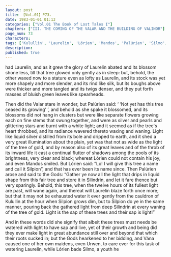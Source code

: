```yaml
---
layout: post
title: 【Vol.01】P73.
date: 1983-01-01 01:13
categories: ["Vol.01 The Book of Lost Tales I"]
chapters: ["III. THE COMING OF THE VALAR AND THE BUILDING OF VALINOR"]
page_num: 73
characters: 
tags: ['Kulullin', 'Laurelin', 'Lórien', 'Mandos', 'Palúrien', 'Silmo', 'Silpion', 'Silindrin']
description: 
published: true
---
```


<p style="text-indent: 0;">
had Laurelin, and as it grew the glory of Laurelin abated and its blossom shone less, till that tree glowed only gently as in sleep: but, behold, the other waxed now to a stature even as lofty as Laurelin, and its stock was yet more shapely and more slender, and its rind like silk, but its boughs above were thicker and more tangled and its twigs denser, and they put forth masses of bluish green leaves like spearheads.
</p>

Then did the Valar stare in wonder, but Palúrien said: ‘ ‘Not yet has this tree ceased its growing’ ’, and behold as she spake it blossomed, and its blossoms did not hang in clusters but were like separate flowers growing each on fine stems that swung together, and were as silver and pearls and glittering stars and burnt with a white light; and it seemed as if the tree's heart throbbed, and its radiance wavered thereto waxing and waning. Light like liquid silver distilled from its bole and dripped to earth, and it shed a very great illumination about the plain, yet was that not as wide as the light of the tree of gold, and by reason also of its great leaves and of the throb of its inward life it cast a continual flutter of shadows among the pools of its brightness, very clear and black; whereat Lórien could not contain his joy, and even Mandos smiled. But Lórien said: ”Lo! I will give this tree a name and call it Silpion”, and that has ever been its name since. Then Palúrien arose and said to the Gods: “Gather ye now all the light that drips in liquid shape from this fair tree and store it in Silindrin, and let it fare thence but very sparingly. Behold, this tree, when the twelve hours of its fullest light are past, will wane again, and thereat will Laurelin blaze forth once more; but that it may not be exhausted water it ever gently from the cauldron of Kulullin at the hour when Silpion grows dim, but to Silpion do ye in the same manner, pouring back the gathered light from deep Silindrin at every waning of the tree of gold. Light is the sap of these trees and their sap is light!”

And in these words did she signify that albeit these trees must needs be watered with light to have sap and live, yet of their growth and being did they ever make light in great abundance still over and beyond that which their roots sucked in; but the Gods hearkened to her bidding, and Vána caused one of her own maidens, even Urwen, to care ever for this task of watering Laurelin, while Lórien bade Silmo, a youth he

